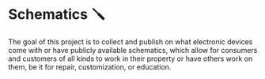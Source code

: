 # Schematics 🪛

The goal of this project is to collect and publish on what electronic devices
come with or have publicly available schematics, which allow for consumers and
customers of all kinds to work in their property or have others work on them, be
it for repair, customization, or education.
